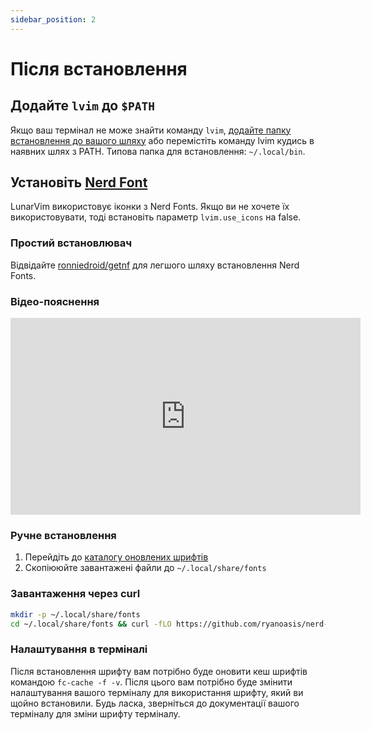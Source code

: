 ```yaml
---
sidebar_position: 2
---
```


# Після встановлення 

## Додайте `lvim` до `$PATH`

Якщо ваш термінал не може знайти команду `lvim`, [додайте папку встановлення до вашого шляху](https://gist.github.com/nex3/c395b2f8fd4b02068be37c961301caa7) або перемістіть команду lvim кудись в наявних шлях з PATH. Типова папка для встановлення: `~/.local/bin`.

## Установіть [Nerd Font](https://www.nerdfonts.com/)

LunarVim використовує іконки з Nerd Fonts. Якщо ви не хочете їх використовувати, тоді встановіть параметр `lvim.use_icons` на false.

### Простий встановлювач

Відвідайтe [ronniedroid/getnf](https://github.com/ronniedroid/getnf) для легшого шляху встановлення Nerd Fonts.

### Відео-пояснення

<iframe width="560" height="315" src="https://www.youtube.com/embed/fR4ThXzhQYI" title="Програвач відео YouTube" frameborder="0" allow="accelerometer; autoplay; clipboard-write; encrypted-media; gyroscope; picture-in-picture" allowfullscreen="1"></iframe>

### Ручне встановлення 

1. Перейдіть до [каталогу оновлених шрифтів](https://www.nerdfonts.com/font-downloads)
2. Скопіююйте завантажені файли до `~/.local/share/fonts`

### Завантаження через curl

```bash
mkdir -p ~/.local/share/fonts
cd ~/.local/share/fonts && curl -fLO https://github.com/ryanoasis/nerd-fonts/raw/HEAD/patched-fonts/DroidSansMono/DroidSansMNerdFont-Regular.otf
```

### Налаштування в терміналі

Після встановлення шрифту вам потрібно буде оновити кеш шрифтів командою `fc-cache -f -v`. Після цього вам потрібно буде змінити налаштування вашого терміналу для використання шрифту, який ви щойно встановили. Будь ласка, зверніться до документації вашого терміналу для зміни шрифту терміналу.
